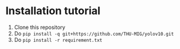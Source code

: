 # Installation tutorial
1) Clone this repository  
2) Do `pip install -q git+https://github.com/THU-MIG/yolov10.git`  
3) Do `pip install -r requirement.txt`
